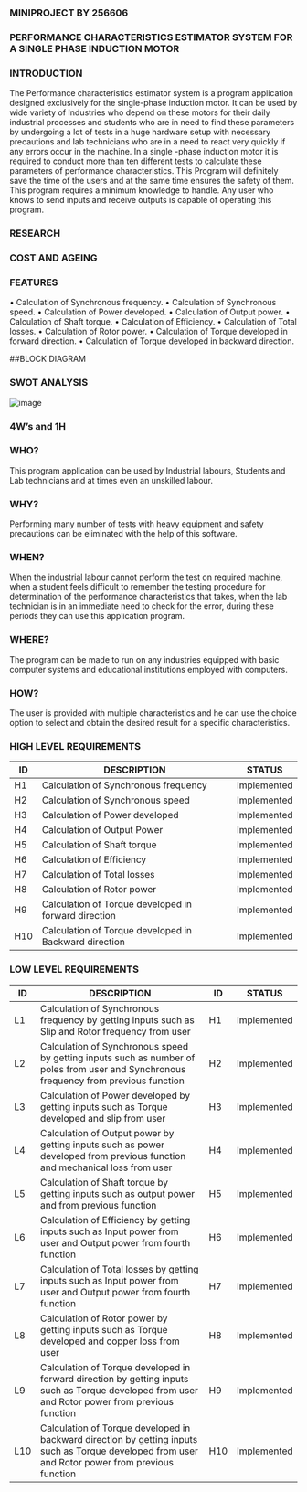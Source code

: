 ### MINIPROJECT BY 256606
### PERFORMANCE CHARACTERISTICS ESTIMATOR SYSTEM FOR A SINGLE PHASE INDUCTION MOTOR
### INTRODUCTION

The Performance characteristics estimator system is a program application designed exclusively for the single-phase induction motor. It can be used by wide variety of Industries who depend on these motors for their daily industrial processes and students who are in need to find these parameters by undergoing a lot of tests in a huge hardware setup with necessary precautions and lab technicians who are in a need to react very quickly if any errors occur in the machine. In a single -phase induction motor it is required to conduct more than ten different tests to calculate these parameters of performance characteristics. This Program will definitely save the time of the users and at the same time ensures the safety of them. This program requires a minimum knowledge to handle. Any user who knows to send inputs and receive outputs is capable of operating this program.


### RESEARCH



### COST AND AGEING

### FEATURES

• Calculation of Synchronous frequency. 
• Calculation of Synchronous speed. 
• Calculation of Power developed. 
• Calculation of Output power. 
• Calculation of Shaft torque. 
• Calculation of Efficiency. 
• Calculation of Total losses. 
• Calculation of Rotor power. 
• Calculation of Torque developed in forward direction. 
• Calculation of Torque developed in backward direction.

##BLOCK DIAGRAM


### SWOT ANALYSIS

![image](https://github.com/256606/miniproject/blob/main/1_Requirements/SWOT%20Analysis.png)
### 4W’s and 1H

### WHO? 
This program application can be used by Industrial labours, Students and Lab technicians and at times even an unskilled labour.

### WHY?
Performing many number of tests with heavy equipment and safety precautions can be eliminated with the help of this software.

### WHEN? 
When the industrial labour cannot perform the test on required machine, when a student feels difficult to remember the testing procedure for determination of the performance characteristics that takes, when the lab technician is in an immediate need to check for the error, during these periods they can use this application program.

### WHERE? 
The program can be made to run on any industries equipped with basic computer systems and educational institutions employed with computers.

### HOW?
The user is provided with multiple characteristics and he can use the choice option to select and obtain the desired result for a specific characteristics.

### HIGH LEVEL REQUIREMENTS
|ID|DESCRIPTION|STATUS|
|-------|-------|-----|
|H1 |Calculation of Synchronous frequency |Implemented|
|H2 |Calculation of Synchronous speed | Implemented|
|H3 |Calculation of Power developed |Implemented|
|H4 |Calculation of Output Power| Implemented|
|H5 |Calculation of Shaft torque| Implemented|
|H6 |Calculation of Efficiency |Implemented|
|H7 |Calculation of Total losses |Implemented|
|H8|Calculation of Rotor power |Implemented|
|H9| Calculation of Torque developed in forward direction |Implemented|
|H10| Calculation of Torque developed in Backward direction |Implemented|

### LOW LEVEL REQUIREMENTS

|ID |DESCRIPTION| ID |STATUS|
|-----|------|------|------|
|L1| Calculation of Synchronous frequency by getting inputs such as Slip and Rotor frequency from user |H1 |Implemented|
|L2| Calculation of Synchronous speed by getting inputs such as number of poles from user and Synchronous frequency from previous function| H2 |Implemented|
|L3| Calculation of Power developed by getting inputs such as Torque developed and slip from user| H3| Implemented|
|L4| Calculation of Output power by getting inputs such as power developed from previous function and mechanical loss from user |H4 |Implemented|
|L5| Calculation of Shaft torque by getting inputs such as output power and from previous function| H5 |Implemented|
|L6| Calculation of Efficiency by getting inputs such as Input power from user and Output power from fourth function |H6 |Implemented|
|L7| Calculation of Total losses by getting inputs such as Input power from user and Output power from fourth function| H7 |Implemented|
|L8| Calculation of Rotor power by getting inputs such as Torque developed and copper loss from user |H8 |Implemented|
|L9| Calculation of Torque developed in forward direction by getting inputs such as Torque developed from user and Rotor power from previous function| H9 |Implemented|
|L10|Calculation of Torque developed in backward direction by getting inputs such as Torque developed from user and Rotor power from previous function |H10 |Implemented|
